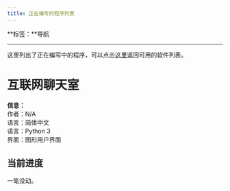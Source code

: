 ```yaml
---
title: 正在编写的程序列表
---
```


**标签：**导航

---

这里列出了正在编写中的程序，可以点击[这里](.)返回可用的软件列表。

# 互联网聊天室

**信息：**<br>
作者：N/A<br>
语言：简体中文<br>
语言：Python 3<br>
界面：图形用户界面<br>

## 当前进度

一笔没动。
